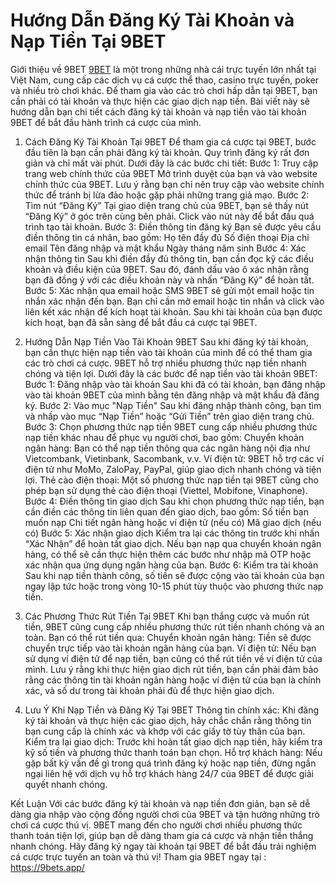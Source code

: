 # Hướng Dẫn Đăng Ký Tài Khoản và Nạp Tiền Tại 9BET
Giới thiệu về 9BET
<a href="https://9bets.app/ "> 9BET</a> là một trong những nhà cái trực tuyến lớn nhất tại Việt Nam, cung cấp các dịch vụ cá cược thể thao, casino trực tuyến, poker và nhiều trò chơi khác. Để tham gia vào các trò chơi hấp dẫn tại 9BET, bạn cần phải có tài khoản và thực hiện các giao dịch nạp tiền. Bài viết này sẽ hướng dẫn bạn chi tiết cách đăng ký tài khoản và nạp tiền vào tài khoản 9BET để bắt đầu hành trình cá cược của mình.

1. Cách Đăng Ký Tài Khoản Tại 9BET
Để tham gia cá cược tại 9BET, bước đầu tiên là bạn cần phải đăng ký tài khoản. Quy trình đăng ký rất đơn giản và chỉ mất vài phút. Dưới đây là các bước chi tiết:
Bước 1: Truy cập trang web chính thức của 9BET Mở trình duyệt của bạn và vào website chính thức của 9BET. Lưu ý rằng bạn chỉ nên truy cập vào website chính thức để tránh bị lừa đảo hoặc gặp phải những trang giả mạo.
Bước 2: Tìm nút “Đăng Ký” Tại giao diện trang chủ của 9BET, bạn sẽ thấy nút “Đăng Ký” ở góc trên cùng bên phải. Click vào nút này để bắt đầu quá trình tạo tài khoản.
Bước 3: Điền thông tin đăng ký Bạn sẽ được yêu cầu điền thông tin cá nhân, bao gồm:
Họ tên đầy đủ
Số điện thoại
Địa chỉ email
Tên đăng nhập và mật khẩu
Ngày tháng năm sinh
Bước 4: Xác nhận thông tin Sau khi điền đầy đủ thông tin, bạn cần đọc kỹ các điều khoản và điều kiện của 9BET. Sau đó, đánh dấu vào ô xác nhận rằng bạn đã đồng ý với các điều khoản này và nhấn “Đăng Ký” để hoàn tất.
Bước 5: Xác nhận qua email hoặc SMS 9BET sẽ gửi một email hoặc tin nhắn xác nhận đến bạn. Bạn chỉ cần mở email hoặc tin nhắn và click vào liên kết xác nhận để kích hoạt tài khoản.
Sau khi tài khoản của bạn được kích hoạt, bạn đã sẵn sàng để bắt đầu cá cược tại 9BET.

2. Hướng Dẫn Nạp Tiền Vào Tài Khoản 9BET
Sau khi đăng ký tài khoản, bạn cần thực hiện nạp tiền vào tài khoản của mình để có thể tham gia các trò chơi cá cược. 9BET hỗ trợ nhiều phương thức nạp tiền nhanh chóng và tiện lợi. Dưới đây là các bước để nạp tiền vào tài khoản 9BET:
Bước 1: Đăng nhập vào tài khoản Sau khi đã có tài khoản, bạn đăng nhập vào tài khoản 9BET của mình bằng tên đăng nhập và mật khẩu đã đăng ký.
Bước 2: Vào mục "Nạp Tiền" Sau khi đăng nhập thành công, bạn tìm và nhấp vào mục “Nạp Tiền” hoặc “Gửi Tiền” trên giao diện trang chủ.
Bước 3: Chọn phương thức nạp tiền 9BET cung cấp nhiều phương thức nạp tiền khác nhau để phục vụ người chơi, bao gồm:
Chuyển khoản ngân hàng: Bạn có thể nạp tiền thông qua các ngân hàng nội địa như Vietcombank, Vietinbank, Sacombank, v.v.
Ví điện tử: 9BET hỗ trợ các ví điện tử như MoMo, ZaloPay, PayPal, giúp giao dịch nhanh chóng và tiện lợi.
Thẻ cào điện thoại: Một số phương thức nạp tiền tại 9BET cũng cho phép bạn sử dụng thẻ cào điện thoại (Viettel, Mobifone, Vinaphone).
Bước 4: Điền thông tin giao dịch Sau khi chọn phương thức nạp tiền, bạn cần điền các thông tin liên quan đến giao dịch, bao gồm:
Số tiền bạn muốn nạp
Chi tiết ngân hàng hoặc ví điện tử (nếu có)
Mã giao dịch (nếu có)
Bước 5: Xác nhận giao dịch Kiểm tra lại các thông tin trước khi nhấn “Xác Nhận” để hoàn tất giao dịch. Nếu bạn nạp qua chuyển khoản ngân hàng, có thể sẽ cần thực hiện thêm các bước như nhập mã OTP hoặc xác nhận qua ứng dụng ngân hàng của bạn.
Bước 6: Kiểm tra tài khoản Sau khi nạp tiền thành công, số tiền sẽ được cộng vào tài khoản của bạn ngay lập tức hoặc trong vòng 10-15 phút tùy thuộc vào phương thức nạp tiền.

3. Các Phương Thức Rút Tiền Tại 9BET
Khi bạn thắng cược và muốn rút tiền, 9BET cũng cung cấp nhiều phương thức rút tiền nhanh chóng và an toàn. Bạn có thể rút tiền qua:
Chuyển khoản ngân hàng: Tiền sẽ được chuyển trực tiếp vào tài khoản ngân hàng của bạn.
Ví điện tử: Nếu bạn sử dụng ví điện tử để nạp tiền, bạn cũng có thể rút tiền về ví điện tử của mình.
Lưu ý rằng khi thực hiện giao dịch rút tiền, bạn cần phải đảm bảo rằng các thông tin tài khoản ngân hàng hoặc ví điện tử của bạn là chính xác, và số dư trong tài khoản phải đủ để thực hiện giao dịch.

4. Lưu Ý Khi Nạp Tiền và Đăng Ký Tại 9BET
Thông tin chính xác: Khi đăng ký tài khoản và thực hiện các giao dịch, hãy chắc chắn rằng thông tin bạn cung cấp là chính xác và khớp với các giấy tờ tùy thân của bạn.
Kiểm tra lại giao dịch: Trước khi hoàn tất giao dịch nạp tiền, hãy kiểm tra kỹ số tiền và phương thức thanh toán bạn chọn.
Hỗ trợ khách hàng: Nếu gặp bất kỳ vấn đề gì trong quá trình đăng ký hoặc nạp tiền, đừng ngần ngại liên hệ với dịch vụ hỗ trợ khách hàng 24/7 của 9BET để được giải quyết nhanh chóng.

Kết Luận
Với các bước đăng ký tài khoản và nạp tiền đơn giản, bạn sẽ dễ dàng gia nhập vào cộng đồng người chơi của 9BET và tận hưởng những trò chơi cá cược thú vị. 9BET mang đến cho người chơi nhiều phương thức thanh toán tiện lợi, giúp bạn dễ dàng tham gia cá cược và nhận tiền thắng nhanh chóng.
Hãy đăng ký ngay tài khoản tại 9BET để bắt đầu trải nghiệm cá cược trực tuyến an toàn và thú vị!
Tham gia 9BET ngay tại : https://9bets.app/

